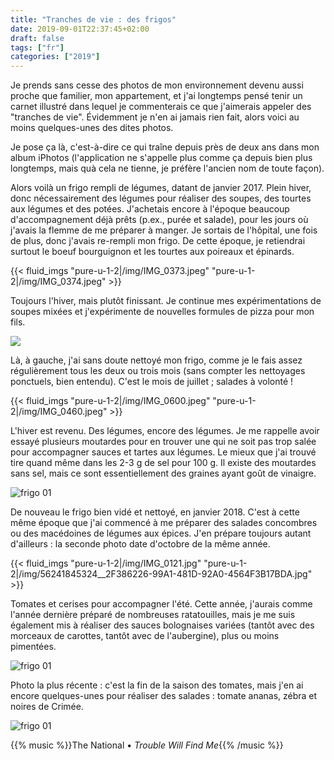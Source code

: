 ```yaml
---
title: "Tranches de vie : des frigos"
date: 2019-09-01T22:37:45+02:00
draft: false
tags: ["fr"]
categories: ["2019"]
---
```


Je prends sans cesse des photos de mon environnement devenu aussi proche que familier, mon appartement, et j'ai longtemps pensé tenir un carnet illustré dans lequel je commenterais ce que j'aimerais appeler des "tranches de vie". Évidemment je n'en ai jamais rien fait, alors voici au moins quelques-unes des dites photos.

Je pose ça là, c'est-à-dire ce qui traîne depuis près de deux ans dans mon album iPhotos (l'application ne s'appelle plus comme ça depuis bien plus longtemps, mais quà cela ne tienne, je préfère l'ancien nom de toute façon).

Alors voilà un frigo rempli de légumes, datant de janvier 2017. Plein hiver, donc nécessairement des légumes pour réaliser des soupes, des tourtes aux légumes et des potées. J'achetais encore à l'époque beaucoup d'accompagnement déjà prêts (p.ex., purée et salade), pour les jours où j'avais la flemme de me préparer à manger. Je sortais de l'hôpital, une fois de plus, donc j'avais re-rempli mon frigo. De cette époque, je retiendrai surtout le boeuf bourguignon et les tourtes aux poireaux et épinards.

{{< fluid_imgs
  "pure-u-1-2|/img/IMG_0373.jpeg"
  "pure-u-1-2|/img/IMG_0374.jpeg" >}}

Toujours l'hiver, mais plutôt finissant. Je continue mes expérimentations de soupes mixées et j'expérimente de nouvelles formules de pizza pour mon fils.

![](/img/IMG_0393.jpeg)

Là, à gauche, j'ai sans doute nettoyé mon frigo, comme je le fais assez régulièrement tous les deux ou trois mois (sans compter les nettoyages ponctuels, bien entendu). C'est le mois de juillet ; salades à volonté !

{{< fluid_imgs
  "pure-u-1-2|/img/IMG_0600.jpeg"
  "pure-u-1-2|/img/IMG_0460.jpeg" >}}

L'hiver est revenu. Des légumes, encore des légumes. Je me rappelle avoir essayé plusieurs moutardes pour en trouver une qui ne soit pas trop salée pour accompagner sauces et tartes aux légumes. Le mieux que j'ai trouvé tire quand même dans les 2-3 g de sel pour 100 g. Il existe des moutardes sans sel, mais ce sont essentiellement des graines ayant goût de vinaigre.

![frigo 01](/img/IMG_0070.jpg)

De nouveau le frigo bien vidé et nettoyé, en janvier 2018. C'est à cette même époque que j'ai commencé à me préparer des salades concombres ou des macédoines de légumes aux épices. J'en prépare toujours autant d'ailleurs : la seconde photo date d'octobre de la même année.

{{< fluid_imgs
  "pure-u-1-2|/img/IMG_0121.jpg"
  "pure-u-1-2|/img/56241845324__2F386226-99A1-481D-92A0-4564F3B17BDA.jpg" >}}

Tomates et cerises pour accompagner l'été. Cette année, j'aurais comme l'année dernière préparé de nombreuses ratatouilles, mais je me suis également mis à réaliser des sauces bolognaises variées (tantôt avec des morceaux de carottes, tantôt avec de l'aubergine), plus ou moins pimentées.

![frigo 01](/img/IMG_0768.jpg)

Photo la plus récente : c'est la fin de la saison des tomates, mais j'en ai encore quelques-unes pour réaliser des salades : tomate ananas, zébra et noires de Crimée.

![frigo 01](/img/IMG_0794.jpg)

{{% music %}}The National • _Trouble Will Find Me_{{% /music %}}
